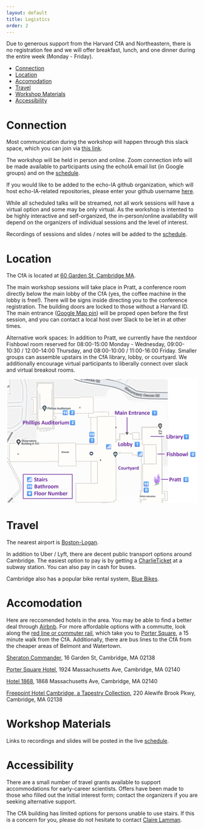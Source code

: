 ```yaml
---
layout: default
title: Logistics
order: 2
---
```

Due to generous support from the Harvard CfA and Northeastern, there is no registration fee and we will offer breakfast, lunch, and one dinner during the entire week (Monday - Friday). 

- [Connection](#connection)
- [Location](#location)
- [Accomodation](#accomodation)
- [Travel](#travel)
- [Workshop Materials](#workshop-materials)
- [Accessibility](#accessibility)

# Connection
Most communication during the workshop will happen through this slack space, which you can join via [this link](https://join.slack.com/t/lilac-a5l2263/shared_invite/zt-2hev6g1v8-uzerEd2eLuaKTNkfuvzFUA).

The workshop will be held in person and online. Zoom connection info will be made available to participants using the echoIA email list (in Google groups) and on the [schedule](https://docs.google.com/spreadsheets/d/12cglkv1jQLbwjyGQMDEkFLyL5WSw4syAcb5dAUnvLD0/edit?usp=sharing).

If you would like to be added to the echo-IA github organization, which will host echo-IA-related repositories, please enter your github username [here](https://forms.gle/i44GjtfSNJ7YUWjK6).

While all scheduled talks will be streamed, not all work sessions will have a virtual option and some may be only virtual. As the workshop is intented to be highly interactive and self-organized, the in-person/online availability will depend on the organizers of individual sessions and the level of interest.

Recordings of sessions and slides / notes will be added to the [schedule](https://docs.google.com/spreadsheets/d/12cglkv1jQLbwjyGQMDEkFLyL5WSw4syAcb5dAUnvLD0/edit?usp=sharing).

# Location 

The CfA is located at [60 Garden St, Cambridge MA](https://www.google.com/maps/place/Center+For+Astrophysics/@42.3814647,-71.1307413,17z/data=!3m1!4b1!4m6!3m5!1s0x89e3776cf27d427f:0x67a664a0e701c740!8m2!3d42.3814608!4d-71.1281664!16s%2Fg%2F11ys_jfnz?entry=ttu). 

The main workshop sessions will take place in Pratt, a conference room directly below the main lobby of the CfA (yes, the coffee machine in the lobby is free!). There will be signs inside directing you to the conference registration. The building doors are locked to those without a Harvard ID. The main entrance ([Google Map pin](https://www.google.com/maps/place/42%C2%B022'53.8%22N+71%C2%B007'40.4%22W/@42.3816063,-71.1279001,17.01z/data=!4m4!3m3!8m2!3d42.3816014!4d-71.1278958?entry=ttu)) will be proped open before the first session, and you can contact a local host over Slack to be let in at other times. 

Alternative work spaces: In addition to Pratt, we currently have the nextdoor Fishbowl room reserved for 08:00-15:00 Monday - Wednesday, 09:00-10:30 / 12:00-14:00 Thursday, and 08:00-10:00 / 11:00-16:00 Friday. Smaller groups can assemble upstairs in the CfA library, lobby, or courtyard. We additionally encourage virtual participants to liberally connect over slack and virtual breakout rooms.

<p align="center">
  <img src="assets/images/cfa_map.png" alt="LILAC Conference" width="800">
</p>

# Travel

The nearest airport is [Boston-Logan](https://www.google.com/maps/place/Boston+Logan+International+Airport/@42.3655791,-71.0123394,17z/data=!3m1!4b1!4m6!3m5!1s0x89e37014d5da4937:0xc9394c31f2d5144!8m2!3d42.3655752!4d-71.0097645!16zL20vMDFmMDd4?entry=ttu). 

In addition to Uber / Lyft, there are decent public transport options around Cambridge. The easiest option to pay is by getting a [CharlieTicket](https://www.mbta.com/fares/subway-fares) at a subway station. You can also pay in cash for buses.

Cambridge also has a popular bike rental system, [Blue Bikes](https://bluebikes.com/).


# Accomodation

Here are reccomended hotels in the area. You may be able to find a better deal through [Airbnb](https://www.airbnb.com/s/Smithsonian-Astrophysical-Observatory--Garden-Street--Cambridge--MA--USA/homes?tab_id=home_tab&refinement_paths%5B%5D=%2Fhomes&flexible_trip_lengths%5B%5D=one_week&monthly_start_date=2024-03-01&monthly_length=3&monthly_end_date=2024-06-01&price_filter_input_type=0&channel=EXPLORE&query=Smithsonian%20Astrophysical%20Observatory%2C%20Cambridge%2C%20MA&place_id=ChIJ5ynhxqh344kRPZlRc_uRheQ&date_picker_type=calendar&checkin=2024-05-05&checkout=2024-05-11&source=structured_search_input_header&search_type=autocomplete_click). For more affordable options with a commutte, look along the [red line or commuter rail](https://www.google.com/maps/@42.3866319,-71.1315589,14.63z/data=!5m2!1e2!1e4?entry=ttu), which take you to [Porter Square](https://maps.app.goo.gl/2LzAWgKmQS2TqF2cA), a 15 minute walk from the CfA. Additionally, there are bus lines to the CfA from the cheaper areas of Belmont and Watertown.

[Sheraton Commander](https://www.marriott.com/en-us/hotels/boscs-sheraton-commander-hotel/overview/?scid=f2ae0541-1279-4f24-b197-a979c79310b0), 16 Garden St, Cambridge, MA 02138

[Porter Square Hotel](https://www.theportersquarehotel.com/), 1924 Massachusetts Ave, Cambridge, MA 02140

[Hotel 1868](https://www.hotel1868.com/), 1868 Massachusetts Ave, Cambridge, MA 02140

[Freepoint Hotel Cambridge, a Tapestry Collection](https://www.freepointhotel.com/?utm_source=google&utm_medium=organic&utm_campaign=gbp_listing), 220 Alewife Brook Pkwy, Cambridge, MA 02138


# Workshop Materials
Links to recordings and slides will be posted in the live [schedule](https://docs.google.com/spreadsheets/d/12cglkv1jQLbwjyGQMDEkFLyL5WSw4syAcb5dAUnvLD0/edit?usp=sharing).


# Accessibility 
There are a small number of travel grants available to support accommodations for early-career scientists. Offers have been made to those who filled out the initial interest form; contact the organizers if you are seeking alternative support. 

The CfA building has limited options for persons unable to use stairs. If this is a concern for you, please do not hesitate to contact [Claire Lamman](mailto:claire.lamman@cfa.harvard.edu).
